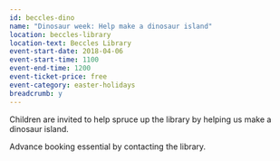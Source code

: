 ```yaml
---
id: beccles-dino
name: "Dinosaur week: Help make a dinosaur island"
location: beccles-library
location-text: Beccles Library
event-start-date: 2018-04-06
event-start-time: 1100
event-end-time: 1200
event-ticket-price: free
event-category: easter-holidays
breadcrumb: y
---
```


Children are invited to help spruce up the library by helping us make a dinosaur island.

Advance booking essential by contacting the library.
